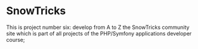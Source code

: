 # SnowTricks
This is project number six: develop from A to Z the SnowTricks community site which is part of all projects of the PHP/Symfony applications developer course;
